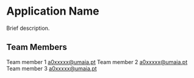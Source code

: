 # Application Name
Brief description.

## Team Members
Team member 1 a0xxxxx@umaia.pt
Team member 2 a0xxxxx@umaia.pt
Team member 3 a0xxxxx@umaia.pt
